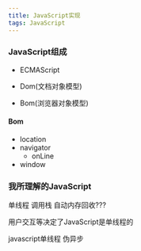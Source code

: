 ```yaml
---
title: JavaScript实现
tags: JavaScript
---
```


### JavaScript组成

+ ECMAScript
+ Dom(文档对象模型)

+ Bom(浏览器对象模型)




#### Bom
+ location
+ navigator
     + onLine
+ window




###  我所理解的JavaScript

单线程
调用栈
自动内存回收???


用户交互等决定了JavaScript是单线程的

javascript单线程
伪异步
